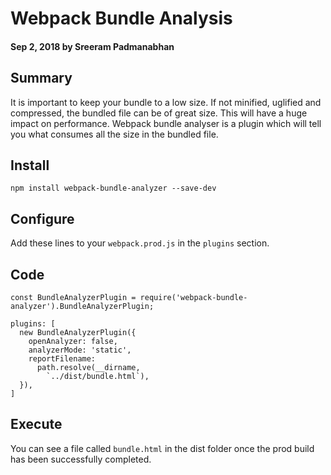 # Webpack Bundle Analysis

#### Sep 2, 2018 by Sreeram Padmanabhan

## Summary

It is important to keep your bundle to a low size. If not minified, uglified and compressed, the bundled file can be of great size. This will have a huge impact on performance. Webpack bundle analyser is a plugin which will tell you what consumes all the size in the bundled file.

## Install

`npm install webpack-bundle-analyzer --save-dev`

## Configure

Add these lines to your `webpack.prod.js` in the `plugins` section.

## Code

    const BundleAnalyzerPlugin = require('webpack-bundle-analyzer').BundleAnalyzerPlugin;

    plugins: [
      new BundleAnalyzerPlugin({
        openAnalyzer: false,
        analyzerMode: 'static',
        reportFilename: 
          path.resolve(__dirname, 
            `../dist/bundle.html`),
      }),
    ]

## Execute

You can see a file called `bundle.html` in the dist folder once the prod build has been successfully completed.
